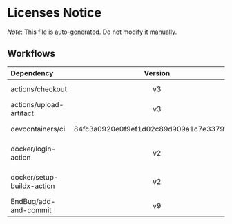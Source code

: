 # Licenses Notice
*Note*: This file is auto-generated. Do not modify it manually.
## Workflows
| Dependency | Version | License |
|:-----------|:-------:|--------:|
|actions/checkout|v3|MIT License|
|actions/upload-artifact|v3|MIT License|
|devcontainers/ci|84fc3a0920e0f9ef1d02c89d909a1c7e3379f5b8|MIT License|
|docker/login-action|v2|Apache License 2.0|
|docker/setup-buildx-action|v2|Apache License 2.0|
|EndBug/add-and-commit|v9|MIT License|
